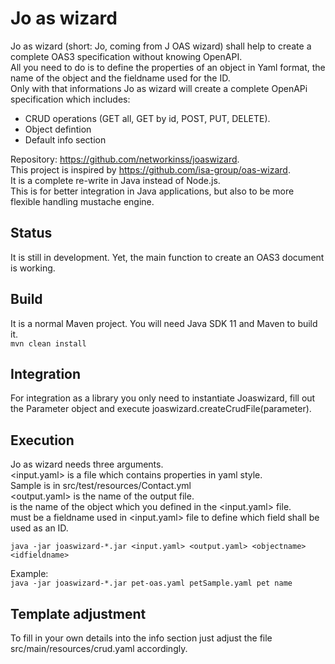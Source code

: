 # Jo as wizard

Jo as wizard (short: Jo, coming from J OAS wizard) shall help to create a complete OAS3 specification without knowing
OpenAPI.    
All you need to do is to define the properties of an object in Yaml format, the name of the object and the fieldname
used for the ID.  
Only with that informations Jo as wizard will create a complete OpenAPi specification which includes:

* CRUD operations (GET all, GET by id, POST, PUT, DELETE).
* Object defintion
* Default info section

Repository: https://github.com/networkinss/joaswizard.  
This project is inspired by https://github.com/isa-group/oas-wizard.  
It is a complete re-write in Java instead of Node.js.  
This is for better integration in Java applications, but also to be more flexible handling mustache engine.

## Status

It is still in development. Yet, the main function to create an OAS3 document is working.

## Build

It is a normal Maven project. You will need Java SDK 11 and Maven to build it.  
`mvn clean install`

## Integration

For integration as a library you only need to instantiate Joaswizard, fill out the Parameter object and execute
joaswizard.createCrudFile(parameter).

## Execution

Jo as wizard needs three arguments.  
<input.yaml> is a file which contains properties in yaml style.    
Sample is in src/test/resources/Contact.yml  
<output.yaml> is the name of the output file.  
<objectname> is the name of the object which you defined in the <input.yaml> file.  
<idfieldname> must be a fieldname used in <input.yaml> file to define which field shall be used as an ID.

`java -jar joaswizard-*.jar <input.yaml> <output.yaml> <objectname> <idfieldname>  `

Example:  
`java -jar joaswizard-*.jar pet-oas.yaml petSample.yaml pet name`

## Template adjustment
To fill in your own details into the info section just adjust the file src/main/resources/crud.yaml accordingly.